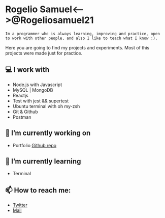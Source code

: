 # Rogelio Samuel<-->@Rogeliosamuel21
```Im a programmer who is always learning, improving and practice, open to work with other people, and also I like to teach what I know :).```

Here you are going to find my projects and experiments. Most of this projects were made just for practice.

## :computer: I work with
- Node.js with Javascript
- MySQL | MongoDB
- Reactjs
- Test with jest && supertest
- Ubuntu terminal with oh my-zsh
- Git & Github
- Postman

## :dart: I’m currently working on
- Portfolio [Github repo](https://github.com/rogeliosamuel621/Portfolio)

## :green_book: I’m currently learning
- Terminal

## 📫 How to reach me:
- [Twitter](https://twitter.com/rogeliosamuel21)
- [Mail](https://rogeliosamuel621@gmail.com)
<!--
- 🔭 I’m currently working on ...
- 🌱 I’m currently learning ...
- 👯 I’m looking to collaborate on ...
- 🤔 I’m looking for help with ...
- 💬 Ask me about ...
- 📫 How to reach me: ...
- 😄 Pronouns: ...
- ⚡ Fun fact: ...
-->
